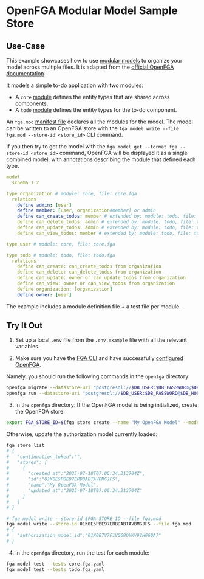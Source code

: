 # OpenFGA Modular Model Sample Store

## Use-Case

This example showcases how to use [modular models](https://openfga.dev/docs/modeling/modular-models) to organize your model across multiple files. It is adapted from the [official OpenFGA documentation](https://github.com/openfga/sample-stores/blob/main/stores/modular/README.md).

It models a simple to-do application with two modules:

- A `core` [module](./core.fga) defines the entity types that are shared across components.
- A `todo` [module](./todo.fga) defines the entity types for the to-do component.

An `fga.mod` [manifest file](./fga.mod) declares all the modules for the model.
The model can be written to an OpenFGA store with the `fga model write --file fga.mod --store-id <store_id>` CLI command.

If you then try to get the model with the `fga model get --format fga --store-id <store_id>` command, OpenFGA will be displayed it as a single combined model, with annotations describing the module that defined each type.

```yaml
model
  schema 1.2

type organization # module: core, file: core.fga
  relations
    define admin: [user]
    define member: [user, organization#member] or admin
    define can_create_todos: member # extended by: module: todo, file: todo.fga
    define can_delete_todos: admin # extended by: module: todo, file: todo.fga
    define can_update_todos: admin # extended by: module: todo, file: todo.fga
    define can_view_todos: member # extended by: module: todo, file: todo.fga

type user # module: core, file: core.fga

type todo # module: todo, file: todo.fga
  relations
    define can_create: can_create_todos from organization
    define can_delete: can_delete_todos from organization
    define can_update: owner or can_update_todos from organization
    define can_view: owner or can_view_todos from organization
    define organization: [organization]
    define owner: [user]
```

The example includes a module definition file + a test file per module.

## Try It Out

1. Set up a local `.env` file from the `.env.example` file with all the relevant variables.

2. Make sure you have the [FGA CLI](https://github.com/openfga/cli/?tab=readme-ov-file#installation) and have successfully [configured OpenFGA](https://openfga.dev/docs/getting-started/setup-openfga/configure-openfga).

Namely, you should run the following commands in the `openfga` directory:

```bash
openfga migrate --datastore-uri "postgresql://$DB_USER:$DB_PASSWORD@$DB_HOST:$DB_PORT/$DB_NAME?sslmode=disable" --datastore-engine postgres
openfga run --datastore-uri "postgresql://$DB_USER:$DB_PASSWORD@$DB_HOST:$DB_PORT/$DB_NAME?sslmode=disable" --datastore-engine postgres
```

3. In the `openfga` directory: If the OpenFGA model is being initialized, create the OpenFGA store:

```bash
export FGA_STORE_ID=$(fga store create --name "My OpenFGA Model" --model fga.mod --debug | jq -r .store.id)
```

Otherwise, update the authorization model currently loaded:

```bash
fga store list
# {
#   "continuation_token":"",
#   "stores": [
#     {
#       "created_at":"2025-07-18T07:06:34.313704Z",
#       "id":"01K0E5PBE97ERBDABTAVBMGJFS",
#       "name":"My OpenFGA Model",
#       "updated_at":"2025-07-18T07:06:34.313704Z"
#     }
#   ]
# }

# fga model write --store-id $FGA_STORE_ID --file fga.mod
fga model write --store-id 01K0E5PBE97ERBDABTAVBMGJFS --file fga.mod
# {
#   "authorization_model_id":"01K0E7V7F1VG680YKV92H060A7"
# }
```

4. In the `openfga` directory, run the test for each module:

```bash
fga model test --tests core.fga.yaml
fga model test --tests todo.fga.yaml
```
